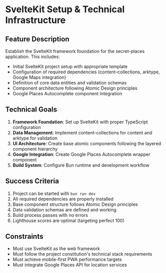 # SvelteKit Setup & Technical Infrastructure

## Feature Description

Establish the SvelteKit framework foundation for the secret-places application. This includes:

- Initial SvelteKit project setup with appropriate template
- Configuration of required dependencies (content-collections, arktype, Google Maps integration)
- Definition of core data entities and validation schemas
- Component architecture following Atomic Design principles
- Google Places Autocomplete component integration

## Technical Goals

1. **Framework Foundation**: Set up SvelteKit with proper TypeScript configuration
2. **Data Management**: Implement content-collections for content and arktype for validation
3. **UI Architecture**: Create base atomic components following the layered component hierarchy
4. **Google Integration**: Create Google Places Autocomplete wrapper component
5. **Build System**: Configure Bun runtime and development workflow

## Success Criteria

1. Project can be started with `bun run dev`
2. All required dependencies are properly installed
3. Base component structure follows Atomic Design principles
4. Data validation schemas are defined and working
5. Build process passes with no errors
6. Lighthouse scores are optimal (targeting perfect 100)

## Constraints

- Must use SvelteKit as the web framework
- Must follow the project constitution's technical stack requirements
- Must achieve mobile-first PWA performance targets
- Must integrate Google Places API for location services